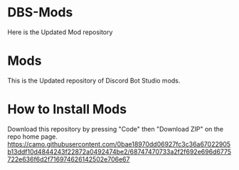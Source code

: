 # DBS-Mods
Here is the Updated Mod repository

# Mods
This is the Updated repository of Discord Bot Studio mods. 

# How to Install Mods
Download this repository by pressing "Code" then "Download ZIP" on the repo home page. https://camo.githubusercontent.com/0bae18970dd06927fc3c36a67022905b13ddf10d4844243f22872a0492474be2/68747470733a2f2f692e696d6775722e636f6d2f716974626142502e706e67
